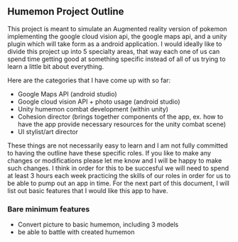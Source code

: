 ## Humemon Project Outline
This project is meant to simulate an Augmented reality version of pokemon implementing the google cloud vision api, the google maps api,
and a unity plugin which will take form as a android application. I would ideally like to divide this project up into 5 specialty areas, 
that way each one of us can spend time getting good at something specific instead of all of us trying to learn a little bit about everything.

Here are the categories that I have come up with so far: 
* Google Maps API (android studio)
* Google cloud vision API + photo usage (android studio)
* Unity humemon combat development (within unity)
* Cohesion director (brings together components of the app, ex. how to have the app provide necessary resources for the unity combat scene)
* UI stylist/art director

These things are not necessarily easy to learn and I am not fully committed to having the outline have these specific roles. 
If you like to make any changes or modifications please let me know and I will be happy to make such changes. I think in order for this to be 
succesful we will need to spend at least 3 hours each week practicing the skills of our roles in order for us to be able to pump out an app in time.
For the next part of this document, I will list out basic features that I would like this app to have.

### Bare minimum features
* Convert picture to basic humemon, including 3 models
* be able to battle with created humemon
